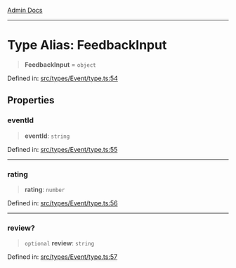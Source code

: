 [Admin Docs](/)

***

# Type Alias: FeedbackInput

> **FeedbackInput** = `object`

Defined in: [src/types/Event/type.ts:54](https://github.com/PalisadoesFoundation/talawa-admin/blob/main/src/types/Event/type.ts#L54)

## Properties

### eventId

> **eventId**: `string`

Defined in: [src/types/Event/type.ts:55](https://github.com/PalisadoesFoundation/talawa-admin/blob/main/src/types/Event/type.ts#L55)

***

### rating

> **rating**: `number`

Defined in: [src/types/Event/type.ts:56](https://github.com/PalisadoesFoundation/talawa-admin/blob/main/src/types/Event/type.ts#L56)

***

### review?

> `optional` **review**: `string`

Defined in: [src/types/Event/type.ts:57](https://github.com/PalisadoesFoundation/talawa-admin/blob/main/src/types/Event/type.ts#L57)
